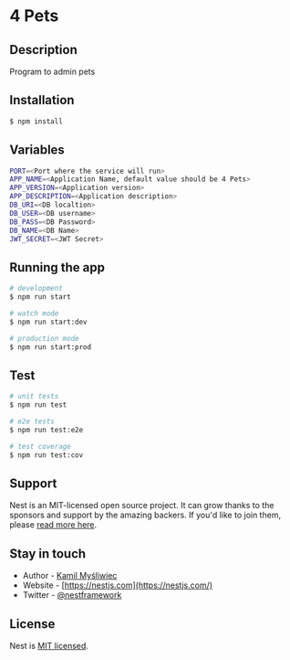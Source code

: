 # 4 Pets 

## Description

Program to admin pets

## Installation

```bash
$ npm install
```

## Variables

```bash
PORT=<Port where the service will run>
APP_NAME=<Application Name, default value should be 4 Pets>
APP_VERSION=<Application version>
APP_DESCRIPTION=<Application description>
DB_URI=<DB localtion>
DB_USER=<DB username>
DB_PASS=<DB Password>
DB_NAME=<DB Name>
JWT_SECRET=<JWT Secret>
```

## Running the app

```bash
# development
$ npm run start

# watch mode
$ npm run start:dev

# production mode
$ npm run start:prod
```

## Test

```bash
# unit tests
$ npm run test

# e2e tests
$ npm run test:e2e

# test coverage
$ npm run test:cov
```

## Support

Nest is an MIT-licensed open source project. It can grow thanks to the sponsors and support by the amazing backers. If you'd like to join them, please [read more here](https://docs.nestjs.com/support).

## Stay in touch

- Author - [Kamil Myśliwiec](https://kamilmysliwiec.com)
- Website - [https://nestjs.com](https://nestjs.com/)
- Twitter - [@nestframework](https://twitter.com/nestframework)

## License

Nest is [MIT licensed](LICENSE).
